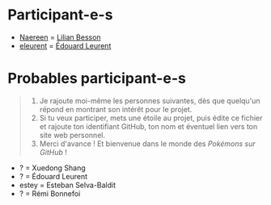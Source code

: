 # Participant-e-s
- [Naereen](https://GitHub.com/Naereen) = [Lilian Besson](https://besson.link/)
- [eleurent](https://GitHub.com/eleurent) = [Édouard Leurent](http://edouardleurent.com)

# Probables participant-e-s

> 1. Je rajoute moi-même les personnes suivantes, dès que quelqu'un répond en montrant son intérêt pour le projet.
> 2. Si tu veux participer, mets une étoile au projet, puis édite ce fichier et rajoute ton identifiant GitHub, ton nom et éventuel lien vers ton site web personnel.
> 3. Merci d'avance ! Et bienvenue dans le monde des *Pokémons sur GitHub* !

- ? = Xuedong Shang
- ? = Édouard Leurent
- estey = Esteban Selva-Baldit
- ? = Rémi Bonnefoi
